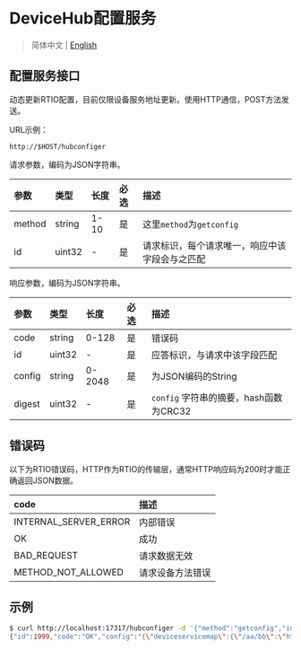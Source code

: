 # DeviceHub配置服务

> 简体中文 | [English](../http_hubconfiger.md)

## 配置服务接口

动态更新RTIO配置，目前仅限设备服务地址更新。使用HTTP通信，POST方法发送。

URL示例：

```text
http://$HOST/hubconfiger
```

请求参数，编码为JSON字符串。

|参数 |类型   |长度|必选 | 描述|
|:---|:------|:-------|:---|:-----|
| method|string | 1-10  |是|这里`method`为`getconfig`|
| id |uint32 |-   |是|请求标识，每个请求唯一，响应中该字段会与之匹配|

响应参数，编码为JSON字符串。

|参数 |类型   |长度|必选 | 描述|
|:---|:------|:-------|:---|:-----|
| code|string | 0-128 |是|错误码|
| id |uint32 | - |是|应答标识，与请求中该字段匹配|
| config |string | 0-2048 |是|为JSON编码的String|
| digest |uint32 | - |是|`config` 字符串的摘要，hash函数为CRC32|

## 错误码

以下为RTIO错误码，HTTP作为RTIO的传输层，通常HTTP响应码为200时才能正确返回JSON数据。

| code                   | 描述      |
|:-----------------------|:---------|
| INTERNAL_SERVER_ERROR  | 内部错误  |
| OK                     | 成功      |
| BAD_REQUEST            | 请求数据无效 |
| METHOD_NOT_ALLOWED     | 请求设备方法错误 |

## 示例

```sh
$ curl http://localhost:17317/hubconfiger -d '{"method":"getconfig","id": 1999 }'
{"id":1999,"code":"OK","config":"{\"deviceservicemap\":{\"/aa/bb\":\"http://localhost:17517/deviceservice/aa/bb\",\"/aa/cc\":\"http://localhost:17517/deviceservice/aa/cc\",\"/aa/dd\":\"http://localhost:17517/deviceservice/aa/dd\"}}","digest":785914363}

```
